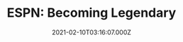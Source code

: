 ---
collection_archive: false
collection_category:
  - Studio
  - Editorial
  - Motion
  - Lifestyle
  - Sports + Athletes
  - Portraits
collection_content: ''
collection_cover: 'https://d1sf55qlb7p6hz.cloudfront.net/espn_booker-16.jpg'
collection_cover_mobile: 'https://d1sf55qlb7p6hz.cloudfront.net/verticalcover-49.jpg'
collection_description: >-
  _The Rise of Devin Booker: Kobe mentored him. Chris Paul challenged him. Now
  the Phoenix Suns Guard is on a quest to become legendary._ Go
  [here](https://www.espn.com/espn/feature/story/_/id/30800991/the-rise-devin-booker)
  to read Michael Willbon's profile on Devin Booker. 
collection_description_alignment: left
collection_filter: Commissioned + Stock
collection_hidden: false
collection_meta: Devin Booker Cover Story
collection_meta_2: ''
collection_preview:
  - 'https://d1sf55qlb7p6hz.cloudfront.net/booke-thumb-cover-3.jpg'
  - 'https://d1sf55qlb7p6hz.cloudfront.net/booke-thumb-cover-1.jpg'
  - 'https://d1sf55qlb7p6hz.cloudfront.net/booke-thumb-cover-2.jpg'
  - 'https://d1sf55qlb7p6hz.cloudfront.net/booke-thumb-cover-4.jpg'
cover_image: ''
date: 2021-02-10T03:16:07.000Z
description: ''
hide_footer: true
layout: blocks
navigation_theme: white
px_extra: true
row_alignment: between
slug: espn-booker
theme_color: '#EAC5BF'
theme_color_all_works: ''
title: 'ESPN: Becoming Legendary'
seo:
  meta_description: ''
  meta_title: ''
collection_awards:
  - content: |-
      **2019**  
      AP 35: American Photography Annual 35  
      Best Personal Work Series:  
      "Phoenix: A Dystopian Legoland That Tastes Like Candy"
    icon: ''
    template: popup-text-element
    url: ''
collection_exhibition:
  - content: |-
      **2019**  
      AP 35: American Photography Annual 35  
      Best Personal Work Series:  
      "Phoenix: A Dystopian Legoland That Tastes Like Candy"
    icon: ''
    template: popup-text-element
    url: ''
collection_layout_builder:
  - _bookshop_name: collections/media-motion
    align_y: start
    block_aspect_ratio: 3x4
    caption: ''
    color: '#D7D7D7'
    image: ''
    margin_left: '15'
    margin_right: '0'
    margin_y: '100'
    show_controls: false
    template: block-media-motion
    vimeo_id: '0510464600'
    width: '40'
  - _bookshop_name: collections/media-element
    align_y: ''
    block: media-element
    caption: ''
    color: '#EDD7B2'
    image: 'https://d1sf55qlb7p6hz.cloudfront.net/espn_booker-1.jpg'
    margin_left: '30'
    margin_right: ''
    margin_y: '100'
    width: '66'
  - _bookshop_name: collections/media-row
    row_alignment: between
  - _bookshop_name: collections/media-element
    align_y: ''
    block: media-element
    caption: ''
    color: '#E2CFEF'
    image: 'https://d1sf55qlb7p6hz.cloudfront.net/espn_booker-2.jpg'
    margin_left: '5'
    margin_right: '0'
    margin_y: '100'
    width: '40'
  - _bookshop_name: collections/media-element
    align_y: ''
    block: media-element
    caption: ''
    color: '#CDF3EC'
    image: 'https://d1sf55qlb7p6hz.cloudfront.net/espn_booker-3.jpg'
    margin_left: '0'
    margin_right: '15'
    margin_y: '400'
    width: '33'
  - _bookshop_name: collections/media-row
    row_alignment: between
  - _bookshop_name: collections/media-element
    align_y: ''
    block: media-element
    caption: ''
    color: '#F9D5D3'
    image: 'https://d1sf55qlb7p6hz.cloudfront.net/espn_booker-4.jpg'
    margin_left: '20'
    margin_right: ''
    margin_y: '100'
    width: '50'
  - _bookshop_name: collections/media-row
    row_alignment: between
  - _bookshop_name: collections/media-element
    align_y: ''
    block: media-element
    caption: ''
    color: '#D9E3F4'
    image: 'https://d1sf55qlb7p6hz.cloudfront.net/espn_booker-5.jpg'
    margin_left: ''
    margin_right: ''
    margin_y: '100'
    width: '30'
  - _bookshop_name: collections/media-element
    align_y: ''
    block: media-element
    caption: ''
    color: '#E6F3E6'
    image: 'https://d1sf55qlb7p6hz.cloudfront.net/espn_booker-6.jpg'
    margin_left: ''
    margin_right: '0'
    margin_y: '400'
    width: '60'
  - _bookshop_name: collections/media-row
    row_alignment: between
  - _bookshop_name: collections/media-element
    align_y: ''
    block: media-element
    caption: ''
    color: '#CFF1F3'
    image: 'https://d1sf55qlb7p6hz.cloudfront.net/espn_booker-7.jpg'
    margin_left: '0'
    margin_right: ''
    margin_y: '50'
    width: '50'
  - _bookshop_name: collections/media-element
    align_y: ''
    block: media-element
    caption: ''
    color: '#FFE5C9'
    image: 'https://d1sf55qlb7p6hz.cloudfront.net/espn_booker-8.jpg'
    margin_left: '0'
    margin_right: '5'
    margin_y: '500'
    width: '40'
  - _bookshop_name: collections/media-row
    row_alignment: between
  - _bookshop_name: collections/media-element
    align_y: ''
    block: media-element
    caption: ''
    color: '#EBD1EF'
    image: 'https://d1sf55qlb7p6hz.cloudfront.net/espn_booker-9.jpg'
    margin_left: '35'
    margin_right: ''
    margin_y: '100'
    width: '40'
  - _bookshop_name: collections/media-row
    row_alignment: between
  - _bookshop_name: collections/media-element
    align_y: ''
    block: media-element
    caption: ''
    color: '#CEF8E1'
    image: 'https://d1sf55qlb7p6hz.cloudfront.net/espn_booker-10.jpg'
    margin_left: '5'
    margin_right: '0'
    margin_y: '100'
    width: '60'
  - _bookshop_name: collections/media-row
    row_alignment: between
  - _bookshop_name: collections/media-element
    align_y: ''
    block: media-element
    caption: ''
    color: '#F9D4C0'
    image: 'https://d1sf55qlb7p6hz.cloudfront.net/espn_booker-11.jpg'
    margin_left: '40'
    margin_right: ''
    margin_y: '100'
    width: '55'
  - _bookshop_name: collections/media-row
    row_alignment: between
  - _bookshop_name: collections/media-element
    align_y: ''
    block: media-element
    caption: ''
    color: '#F4D4D3'
    image: 'https://d1sf55qlb7p6hz.cloudfront.net/espn_booker-12.jpg'
    margin_left: '15'
    margin_right: ''
    margin_y: '300'
    width: '40'
  - _bookshop_name: collections/media-element
    align_y: ''
    block: media-element
    caption: ''
    color: '#C2F4F4'
    image: 'https://d1sf55qlb7p6hz.cloudfront.net/espn_booker-13.jpg'
    margin_left: '0'
    margin_right: '10'
    margin_y: '100'
    width: '30'
  - _bookshop_name: collections/media-row
    row_alignment: between
  - _bookshop_name: collections/media-motion
    align_y: start
    block_aspect_ratio: ''
    caption: ''
    color: ''
    image: ''
    margin_left: '40'
    margin_right: '0'
    margin_y: '100'
    show_controls: false
    template: block-media-motion
    vimeo_id: 0515559092
    width: '33'
  - _bookshop_name: collections/media-row
    row_alignment: between
  - _bookshop_name: collections/media-element
    align_y: ''
    block: media-element
    caption: ''
    color: '#ECD8F3'
    image: 'https://d1sf55qlb7p6hz.cloudfront.net/espn_booker-20.jpg'
    margin_left: '20'
    margin_right: ''
    margin_y: '100'
    width: '45'
  - _bookshop_name: collections/media-row
    row_alignment: between
  - _bookshop_name: collections/media-element
    align_y: ''
    block: media-element
    caption: ''
    color: '#D7F9D5'
    image: 'https://d1sf55qlb7p6hz.cloudfront.net/espn_booker-15.jpg'
    margin_left: '0'
    margin_right: ''
    margin_y: '100'
    width: '55'
  - _bookshop_name: collections/media-element
    align_y: ''
    block: media-element
    caption: ''
    color: '#F6F4D2'
    image: 'https://d1sf55qlb7p6hz.cloudfront.net/espn_booker-16.jpg'
    margin_left: ''
    margin_right: '5'
    margin_y: '700'
    width: '33'
  - _bookshop_name: collections/media-row
    row_alignment: between
  - _bookshop_name: collections/media-element
    align_y: ''
    block: media-element
    caption: ''
    color: '#CFF7F2'
    image: 'https://d1sf55qlb7p6hz.cloudfront.net/espn_booker-17.jpg'
    margin_left: '15'
    margin_right: ''
    margin_y: '100'
    width: '70'
  - _bookshop_name: collections/media-row
    row_alignment: between
  - _bookshop_name: collections/media-element
    align_y: ''
    block: media-element
    caption: ''
    color: '#F0D0CF'
    image: 'https://d1sf55qlb7p6hz.cloudfront.net/espn_booker-18.jpg'
    margin_left: '25'
    margin_right: '0'
    margin_y: '100'
    width: '45'
  - _bookshop_name: collections/media-row
    row_alignment: between
  - _bookshop_name: collections/media-motion
    align_y: start
    block_aspect_ratio: ''
    caption: ''
    color: ''
    image: ''
    margin_left: '5'
    margin_right: '0'
    margin_y: '100'
    show_controls: false
    template: block-media-motion
    vimeo_id: 515559208
    width: '80'
  - _bookshop_name: collections/media-row
    row_alignment: between
  - align_y: start
    background_color: ''
    background_image_toggle: false
    block: media-text
    caption_css: ''
    font_weight: normal
    image: ''
    image_css: ''
    margin_left: '15'
    margin_right: '0'
    margin_y: '300'
    parallax: true
    template: block-media-text
    text: Written By Michael Willbon
    text_alignment: left
    text_color: ''
    text_size: 4xl
    text_tracking: normal
    width: '30'
  - _bookshop_name: collections/media-element
    align_y: ''
    block: media-element
    caption: ''
    color: '#F4ECCE'
    image: 'https://d1sf55qlb7p6hz.cloudfront.net/espn_booker-19.jpg'
    margin_left: '0'
    margin_right: '5'
    margin_y: '100'
    width: '50'
  - _bookshop_name: collections/media-row-end
collection_press:
  - content: |-
      **2019**  
      AP 35: American Photography Annual 35  
      Best Personal Work Series:  
      "Phoenix: A Dystopian Legoland That Tastes Like Candy"
    icon: ''
    template: popup-text-element
    url: ''
---